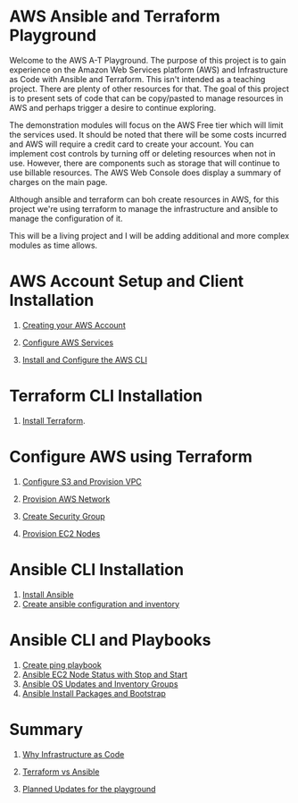 # AWS Ansible and Terraform Playground 

Welcome to the AWS A-T Playground. The purpose of this project is to gain experience on the Amazon Web Services platform (AWS) and Infrastructure as Code with Ansible and Terraform. This isn't intended as a teaching project. There are plenty of other resources for that. The goal of this project is to present sets of code that can be copy/pasted to manage resources in AWS and perhaps trigger a desire to continue exploring. 

The demonstration modules will focus on the AWS Free tier which will limit the services used. It should be noted that there will be some costs incurred and AWS will require a credit card to create your account. You can implement cost controls by turning off or deleting resources when not in use. However, there are components such as storage that will continue to use billable resources. The AWS Web Console does display a summary of charges on the main page.

Although ansible and terraform can boh create resources in AWS, for this project we're using terraform to manage the infrastructure and ansible to manage the configuration of it. 

This will be a living project and I will be adding additional and more complex modules as time allows.  

  

#   AWS Account Setup and Client Installation

1. [Creating your AWS Account](./docs/Create-AWS-Account.md) 

2. [Configure AWS Services](./docs/Configure-AWS-Services.md)

3. [Install and Configure the AWS CLI](./docs/Install-Configure-AWS-CLI.md)


#   Terraform CLI Installation  

1. [Install Terraform](./docs/Install-Terraform.md). 


#   Configure AWS using Terraform

1.  [Configure S3 and Provision VPC](./docs/Configure-S3-and-Provision-VPC-Terraform.md) 

2.  [Provision AWS Network](./docs/Provision-AWS-Network.md)

3.  [Create Security Group](./docs/Create-Security-Group.md)

4.  [Provision EC2 Nodes](./docs/Provision-EC2-Nodes.md)


#   Ansible CLI Installation

1. [Install Ansible](./docs/Install-Ansible.md)
2. [Create ansible configuration and inventory](./docs/Create-ansible-configuration-and-inventory.md)


# Ansible CLI and Playbooks

1.  [Create ping playbook](./docs/Create-ping-playbook.md)
2.  [Ansible EC2 Node Status with Stop and Start](./docs/Ansible-node-status-with-stop-start.md)
3.  [Ansible OS Updates and Inventory Groups](./docs/Ansible-OS-Updates-and-Inventory-Groups.md)
4.   [Ansible Install Packages and Bootstrap](./docs/Ansible-Install-Packages-and-Bootstrap.md)


# Summary 
1. [Why Infrastructure as Code](./docs/Why-Infrastructure-as-Code.md)

2. [Terraform vs Ansible](./docs/Terraform-vs-Ansible.md)

4. [Planned Updates for the playground](./docs/Planned-Updates.md)
